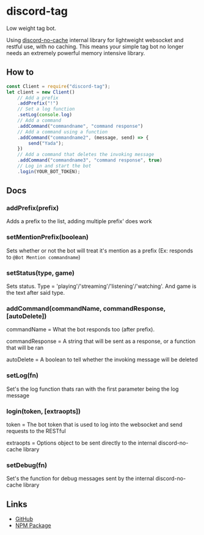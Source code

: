 # discord-tag
Low weight tag bot.

Using [discord-no-cache](https://github.com/jpbberry/discord-no-cache) internal library for lightweight websocket and restful use, with no caching. This means your simple tag bot no longer needs an extremely powerful memory intensive library.

## How to
```js
const Client = require("discord-tag");
let client = new Client()
    // Add a prefix
    .addPrefix("!")
    // Set a log function
    .setLog(console.log)
    // Add a command
    .addCommand("commandname", "command response")
    // Add a command using a function
    .addCommand("commandname2", (message, send) => {
        send("Yada");
    })
    // Add a command that deletes the invoking message
    .addCommand("commandname3", "command response", true)
    // Log in and start the bot
    .login(YOUR_BOT_TOKEN);
```

## Docs

### addPrefix(prefix)
Adds a prefix to the list, adding multiple prefix' does work

### setMentionPrefix(boolean)
Sets whether or not the bot will treat it's mention as a prefix (Ex: responds to `@Bot Mention commandname`)

### setStatus(type, game)
Sets status. Type = 'playing'/'streaming'/'listening'/'watching'. And game is the text after said type.

### addCommand(commandName, commandResponse, [autoDelete])
commandName = What the bot responds too (after prefix).

commandResponse = A string that will be sent as a response, or a function that will be ran

autoDelete = A boolean to tell whether the invoking message will be deleted

### setLog(fn)
Set's the log function thats ran with the first parameter being the log message

### login(token, [extraopts])
token = The bot token that is used to log into the websocket and send requests to the RESTful

extraopts = Options object to be sent directly to the internal discord-no-cache library

### setDebug(fn)
Set's the function for debug messages sent by the internal discord-no-cache library

## Links
- [GitHub](https://github.com/jpbberry/discord-tag)
- [NPM Package](https://npmjs.com/package/discord-tag)